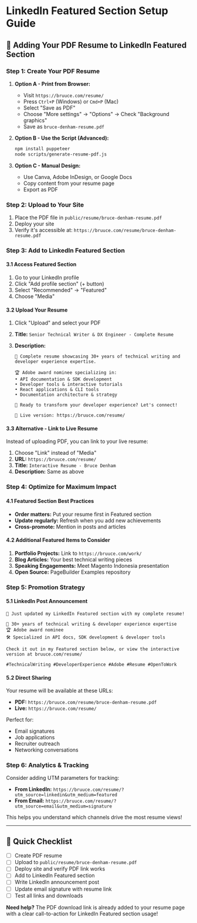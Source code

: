 # LinkedIn Featured Section Setup Guide

## 🎯 Adding Your PDF Resume to LinkedIn Featured Section

### Step 1: Create Your PDF Resume

1. **Option A - Print from Browser:**
   - Visit `https://bruuce.com/resume/`
   - Press `Ctrl+P` (Windows) or `Cmd+P` (Mac)
   - Select "Save as PDF"
   - Choose "More settings" → "Options" → Check "Background graphics"
   - Save as `bruce-denham-resume.pdf`

2. **Option B - Use the Script (Advanced):**

   ```bash
   npm install puppeteer
   node scripts/generate-resume-pdf.js
   ```

3. **Option C - Manual Design:**
   - Use Canva, Adobe InDesign, or Google Docs
   - Copy content from your resume page
   - Export as PDF

### Step 2: Upload to Your Site

1. Place the PDF file in `public/resume/bruce-denham-resume.pdf`
2. Deploy your site
3. Verify it's accessible at: `https://bruuce.com/resume/bruce-denham-resume.pdf`

### Step 3: Add to LinkedIn Featured Section

#### 3.1 Access Featured Section

1. Go to your LinkedIn profile
2. Click "Add profile section" (+ button)
3. Select "Recommended" → "Featured"
4. Choose "Media"

#### 3.2 Upload Your Resume

1. Click "Upload" and select your PDF
2. **Title:** `Senior Technical Writer & DX Engineer - Complete Resume`
3. **Description:**

   ```
   📄 Complete resume showcasing 30+ years of technical writing and developer experience expertise.

   🏆 Adobe award nominee specializing in:
   • API documentation & SDK development
   • Developer tools & interactive tutorials
   • React applications & CLI tools
   • Documentation architecture & strategy

   💼 Ready to transform your developer experience? Let's connect!

   🔗 Live version: https://bruuce.com/resume/
   ```

#### 3.3 Alternative - Link to Live Resume

Instead of uploading PDF, you can link to your live resume:

1. Choose "Link" instead of "Media"
2. **URL:** `https://bruuce.com/resume/`
3. **Title:** `Interactive Resume - Bruce Denham`
4. **Description:** Same as above

### Step 4: Optimize for Maximum Impact

#### 4.1 Featured Section Best Practices

- **Order matters:** Put your resume first in Featured section
- **Update regularly:** Refresh when you add new achievements
- **Cross-promote:** Mention in posts and articles

#### 4.2 Additional Featured Items to Consider

1. **Portfolio Projects:** Link to `https://bruuce.com/work/`
2. **Blog Articles:** Your best technical writing pieces
3. **Speaking Engagements:** Meet Magento Indonesia presentation
4. **Open Source:** PageBuilder Examples repository

### Step 5: Promotion Strategy

#### 5.1 LinkedIn Post Announcement

```
🎉 Just updated my LinkedIn Featured section with my complete resume!

📄 30+ years of technical writing & developer experience expertise
🏆 Adobe award nominee
🛠️ Specialized in API docs, SDK development & developer tools

Check it out in my Featured section below, or view the interactive version at bruuce.com/resume/

#TechnicalWriting #DeveloperExperience #Adobe #Resume #OpenToWork
```

#### 5.2 Direct Sharing

Your resume will be available at these URLs:

- **PDF:** `https://bruuce.com/resume/bruce-denham-resume.pdf`
- **Live:** `https://bruuce.com/resume/`

Perfect for:

- Email signatures
- Job applications
- Recruiter outreach
- Networking conversations

### Step 6: Analytics & Tracking

Consider adding UTM parameters for tracking:

- **From LinkedIn:** `https://bruuce.com/resume/?utm_source=linkedin&utm_medium=featured`
- **From Email:** `https://bruuce.com/resume/?utm_source=email&utm_medium=signature`

This helps you understand which channels drive the most resume views!

---

## 🚀 Quick Checklist

- [ ] Create PDF resume
- [ ] Upload to `public/resume/bruce-denham-resume.pdf`
- [ ] Deploy site and verify PDF link works
- [ ] Add to LinkedIn Featured section
- [ ] Write LinkedIn announcement post
- [ ] Update email signature with resume link
- [ ] Test all links and downloads

**Need help?** The PDF download link is already added to your resume page with a clear call-to-action for LinkedIn Featured section usage!
